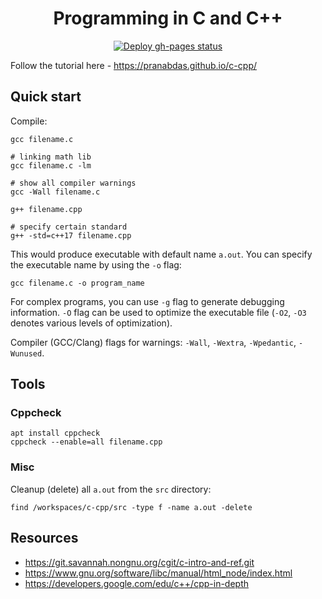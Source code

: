<h1 align="center">Programming in C and C++</h1>

<p align="center">
  <a href="https://github.com/pranabdas/c-cpp/actions/workflows/deploy-gh-pages.yml"><img src="https://github.com/pranabdas/c-cpp/actions/workflows/deploy-gh-pages.yml/badge.svg" alt="Deploy gh-pages status"></a>
</p>

Follow the tutorial here - <https://pranabdas.github.io/c-cpp/>

## Quick start

Compile:
```console
gcc filename.c

# linking math lib
gcc filename.c -lm

# show all compiler warnings
gcc -Wall filename.c

g++ filename.cpp

# specify certain standard
g++ -std=c++17 filename.cpp
```

This would produce executable with default name `a.out`. You can specify the
executable name by using the `-o` flag:
```console
gcc filename.c -o program_name
```

For complex programs, you can use `-g` flag to generate debugging information.
`-O` flag can be used to optimize the executable file (`-O2`, `-O3` denotes
various levels of optimization).

Compiler (GCC/Clang) flags for warnings: `-Wall`, `-Wextra`, `-Wpedantic`,
`-Wunused`.

## Tools

### Cppcheck

```console
apt install cppcheck
cppcheck --enable=all filename.cpp
```

### Misc
Cleanup (delete) all `a.out` from the `src` directory:
```
find /workspaces/c-cpp/src -type f -name a.out -delete
```

## Resources
- <https://git.savannah.nongnu.org/cgit/c-intro-and-ref.git>
- <https://www.gnu.org/software/libc/manual/html_node/index.html>
- <https://developers.google.com/edu/c++/cpp-in-depth>
